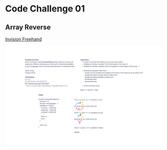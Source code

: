 # Code Challenge 01

## Array Reverse

[Invision Freehand](https://julianbarker735871.invisionapp.com/freehand/401---Code-Challenge-01-1trhS8xF8?dsid_h=367c89730046fe15db91e0f0f1388761c4ff6fd3f5e4b51225863f0e4514944d&uid_h=68c3cc47f2127f7173be910bc0406ac9cd53945c990c04e5094b6f89987c72b6)

![Invision Freehand Image](./401_Code_Challenge_01.png)
